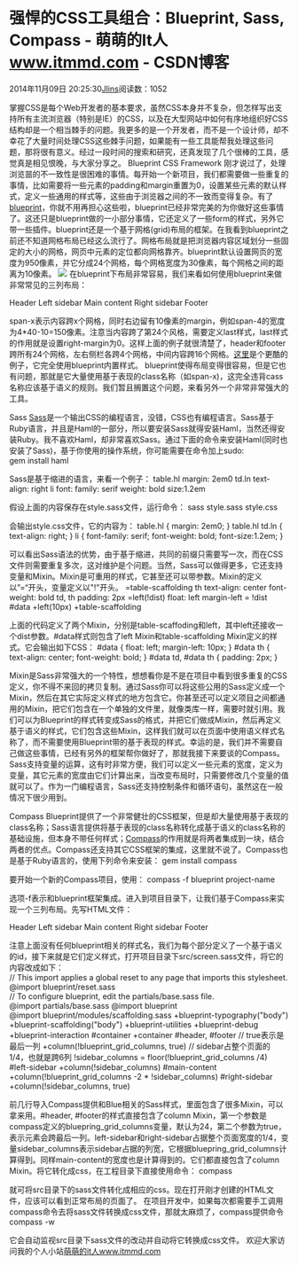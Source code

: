 
# 强悍的CSS工具组合：Blueprint, Sass, Compass - 萌萌的It人 www.itmmd.com - CSDN博客


2014年11月09日 20:25:30[Jlins](https://me.csdn.net/dyllove98)阅读数：1052


掌握CSS是每个Web开发者的基本要求，虽然CSS本身并不复杂，但怎样写出支持所有主流浏览器（特别是IE）的CSS，以及在大型网站中如何有序地组织好CSS结构却是一个相当棘手的问题。我更多的是一个开发者，而不是一个设计师，却不幸花了大量时间处理CSS这些棘手问题，如果能有一些工具能帮我处理这些问题，那将很有意义。经过一段时间的搜索和研究，还真发现了几个很棒的工具，感觉真是相见恨晚，与大家分享之。
Blueprint CSS Framework
刚才说过了，处理浏览噐的不一致性是很困难的事情。每开始一个新项目，我们都需要做一些重复的事情，比如需要将一些元素的padding和margin重置为0，设置某些元素的默认样式，定义一些通用的样式等，这些由于浏览器之间的不一致而变得复杂。有了[blueprint](http://blueprintcss.org/)，你就不用再担心这些啦，blueprint已经非常完美的为你做好这些事情了。这还只是blueprint做的一小部分事情，它还定义了一些form的样式，另外它带一些插件。blueprint还是一个基于网格(grid)布局的框架。在我看到blueprint之前还不知道网格布局已经这么流行了。网格布局就是把浏览器内容区域划分一些固定的大小的网格，网页中元素的定位都向网格靠齐。blueprint默认设置网页的宽度为950像素，并它分成24个网格，每个网格宽度为30像素，每个网格之间的距离为10像素。
![](http://marlonyao.iteye.com/upload/picture/pic/60427/ec89a394-67e5-3b35-89b4-dc40311197ae.jpg)
在blueprint下布局非常容易，我们来看如何使用blueprint来做非常常见的三列布局：
<html>
<head>
<linkrel="stylesheet"href="css/blueprint/screen.css"type="text/css"media="screen, projection">
<linkrel="stylesheet"href="css/blueprint/print.css"type="text/css"media="print">
<!--[if lt IE 8]><link rel="stylesheet" href="css/blueprint/ie.css" type="text/css" media="screen, projection"><![endif]-->
</head>
<body>
<divclass="container">
<divclass="span-24 last">
Header
</div>
<divclass="span-4">
Left sidebar
</div>
<divclass="span-16">
Main content
</div>
<divclass="span-4 last">
Right sidebar
</div>
<divclass="span-24 last">
Footer
</div>
</div>
</body>
</html>

span-x表示内容跨x个网格，同时右边留有10像素的margin，例如span-4的宽度为4*40-10=150像素。注意当内容跨了第24个风格，需要定义last样式，last样式的作用就是设置right-margin为0。这样上面的例子就很清楚了，header和footer跨所有24个网格，左右侧栏各跨4个网格，中间内容跨16个网格。[这里](http://nettuts.s3.amazonaws.com/158_blueprint/src/index.html)是个更酷的例子，它完全使用blueprint内置样式。
blueprint使得布局变得很容易，但是它也有问题，那就是它大量使用基于表现的class名称（如span-x)，这完全违背cass名称应该基于语义的规则。我们暂且搁置这个问题，来看另外一个非常非常强大的工具。

Sass
[Sass](http://sass-lang.com/)是一个输出CSS的编程语言，没错，CSS也有编程语言。Sass基于Ruby语言，并且是Haml的一部分，所以要安装Sass就得安装Haml，当然还得安装Ruby。我不喜欢Haml，却非常喜欢Sass。通过下面的命令来安装Haml(同时也安装了Sass)，基于你使用的操作系统，你可能需要在命令加上sudo:
gem install haml

Sass是基于缩进的语言，来看一个例子：
table.hl
margin: 2em0
td.ln
text-align: right
li
font:
family: serif
weight: bold
size:1.2em

假设上面的内容保存在style.sass文件，运行命令：
sass style.sass style.css

会输出style.css文件，它的内容为：
table.hl {
margin: 2em0;
}
table.hl td.ln {
text-align: right;
}
li {
font-family: serif;
font-weight: bold;
font-size:1.2em;
}

可以看出Sass语法的优势，由于基于缩进，共同的前缀只需要写一次，而在CSS文件则需要重复多次，这对维护是个问题。当然，Sass可以做得更多，它还支持变量和Mixin。Mixin是可重用的样式，它甚至还可以带参数。Mixin的定义以”=“开头，变量定义以"!"开头。
=table-scaffolding
th
text-align: center
font-weight: bold
td, th
padding: 2px
=left(!dist)
float: left
margin-left = !dist
\#data
+left(10px)
+table-scaffolding

上面的代码定义了两个Mixin，分别是table-scaffoding和left，其中left还接收一个dist参数。\#data样式则包含了left Mixin和table-scaffolding Mixin定义的样式。它会输出如下CSS：
\#data {
float: left;
margin-left: 10px;
}
\#data th {
text-align: center;
font-weight: bold;
}
\#data td, \#data th {
padding: 2px;
}

Mixin是Sass非常强大的一个特性，想想看你是不是在项目中看到很多重复的CSS定义，你不得不来回的拷贝复制。通过Sass你可以将这些公用的Sass定义成一个Mixin，然后在其它实际定义样式的地方包含它。你甚至还可以定义项目之间都通用的Mixin，把它们包含在一个单独的文件里，就像类库一样，需要时就引用。我们可以为Blueprint的样式转变成Sass的格式，并把它们做成Mixin，然后再定义基于语义的样式，它们包含这些Mixin，这样我们就可以在页面中使用语义样式名称了，而不需要使用Blueprint带的基于表现的样式。幸运的是，我们并不需要自己做这些事情，已经有另外的框架帮你做好了，那就我接下来要谈的Compass。Sass支持变量的运算，这有时非常方便，我们可以定义一些元素的宽度，定义为变量，其它元素的宽度由它们计算出来，当改变布局时，只需要修改几个变量的值就可以了。作为一门编程语言，Sass还支持控制条件和循环语句，虽然这在一般情况下很少用到。

Compass
Blueprint提供了一个非常健壮的CSS框架，但是却大量使用基于表现的class名称；Sass语言提供将基于表现的class名称转化成基于语义的class名称的基础设施，但本身不带任何样式；[Compass](http://wiki.github.com/chriseppstein/compass/getting-started)的作用就是将两者集成到一块，结合两者的优点。Compass还支持其它CSS框架的集成，这里就不说了。Compass也是基于Ruby语言的，使用下列命令来安装：
gem install compass

要开始一个新的Compass项目，使用：
compass -f blueprint project-name

选项-f表示和blueprint框架集成。进入到项目目录下，让我们基于Compass来实现一个三列布局。先写HTML文件：
<html>
<head>
<!-- Framework CSS -->
<linkhref="stylesheets/screen.css"media="screen, projection"rel="stylesheet"type="text/css">
<linkhref="stylesheets/print.css"media="print"rel="stylesheet"type="text/css">
<!--[if lt IE 8]>
<linkhref="stylesheets/ie.css"media="screen, projection"rel="stylesheet"type="text/css">
<![endif]-->
</head>
<body>
<divid="container">
<divid="header">
Header
</div>
<divid="left-sidebar">
Left sidebar
</div>
<divid="main-content">
Main content
</div>
<divid="right-sidebar">
Right sidebar
</div>
<divid="footer">
Footer
</div>
</div>
</body>
</html>

注意上面没有任何blueprint相关的样式名，我们为每个部分定义了一个基于语义的id，接下来就是它们定义样式，打开项目目录下src/screen.sass文件，将它的内容改成如下：
// This import applies a global reset to any page that imports this stylesheet.
@import blueprint/reset.sass
// To configure blueprint, edit the partials/base.sass file.
@import partials/base.sass
@import blueprint
@import blueprint/modules/scaffolding.sass
+blueprint-typography("body")
+blueprint-scaffolding("body")
+blueprint-utilities
+blueprint-debug
+blueprint-interaction
\#container
+container
\#header, \#footer
// true表示是最后一列
+column(!blueprint_grid_columns, true)
// sidebar占整个页面的1/4，也就是跨6列
!sidebar_columns = floor(!blueprint_grid_columns /4)
\#left-sidebar
+column(!sidebar_columns)
\#main-content
+column(!blueprint_grid_columns -2 * !sidebar_columns)
\#right-sidebar
+column(!sidebar_columns, true)

前几行导入Compass提供和Blue相关的Sass样式，里面包含了很多Mixin，可以拿来用。\#header, \#footer的样式直接包含了column Mixin，第一个参数是compass定义的bluepring_grid_columns变量，默认为24，第二个参数为true，表示元素会跨最后一列。left-sidebar和right-sidebar占据整个页面宽度的1/4，变量sidebar_columns表示sidebar占据的列宽，它根据bluepring_grid_columns计算得到。同样main-content的宽度也是计算得到的。它们都直接包含了column
 Mixin。将它转化成css，在工程目录下直接使用命令：
compass

就可将src目录下的sass文件转化成相应的css。现在打开刚才创建的HTML文件，应该可以看到正常布局的页面了。
在项目开发中，如果每次都需要手工调用compass命令去将sass文件转换成css文件，那就太麻烦了，compass提供命令
compass -w

它会自动监视src目录下sass文件的改动并自动将它转换成css文件。
欢迎大家访问我的个人小站[萌萌的it人](http://www.itmmd.com)www.itmmd.com

